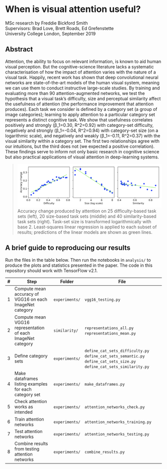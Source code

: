 # When is visual attention useful?
MSc research by Freddie Bickford Smith\
Supervisors: Brad Love, Brett Roads, Ed Grefenstette\
University College London, September 2019

## Abstract
Attention, the ability to focus on relevant information, is known to aid human visual perception. But the cognitive-science literature lacks a systematic characterisation of how the impact of attention varies with the nature of a visual task. Happily, recent work has shown that deep convolutional neural networks are state-of-the-art models of the human visual system, meaning we can use them to conduct instructive large-scale studies. By training and evaluating more than 90 attention-augmented networks, we test the hypothesis that a visual task’s difficulty, size and perceptual similarity affect the usefulness of attention (the performance improvement that attention produces). Each task we consider is defined by a category set (a group of image categories); learning to apply attention to a particular category set represents a distinct cognitive task. We show that usefulness correlates positively and strongly (β_1=0.30, R^2=0.92) with category-set difficulty, negatively and strongly (β_1=-0.04, R^2=0.94) with category-set size (on a logarithmic scale), and negatively and weakly (β_1=-0.11, R^2=0.37) with the visual similarity within a category set. The first two relationships agree with our intuitions, but the third does not (we expected a positive correlation). These findings serve to inform not only basic research in cognitive science but also practical applications of visual attention in deep-learning systems.

>![](/analysis/regression.png)
>Accuracy change produced by attention on 25 difficulty-based task sets (left), 20 size-based task sets (middle) and 40 similarity-based task sets (right). Task-set size is transformed logarithmically with base 2. Least-squares linear regression is applied to each subset of results; predictions of the linear models are shown as green lines.

## A brief guide to reproducing our results
Run the files in the table below. Then run the notebooks in `analysis/` to produce the plots and statistics presented in the paper. The code in this repository should work with TensorFlow v2.1.

\# | Step | Folder | File
-|-|-|-
1 | Compute mean accuracy of VGG16 on each ImageNet category | `experiments/` | `vgg16_testing.py`
2 | Compute mean VGG16 representation of each ImageNet category | `similarity/` | `representations_all.py` `representations_mean.py`
3 | Define category sets | `experiments/` | `define_cat_sets_difficulty.py` `define_cat_sets_semantic.py` `define_cat_sets_size.py` `define_cat_sets_similarity.py`
4 | Make dataframes listing examples for each category set | `experiments/` | `make_dataframes.py`
5 | Check attention works as intended | `experiments/` | `attention_networks_check.py`
6 | Train attention networks | `experiments/` | `attention_networks_training.py`
7 | Test attention networks | `experiments/` | `attention_networks_testing.py`
8 | Combine results from testing attention networks | `experiments/` | `combine_results.py`
